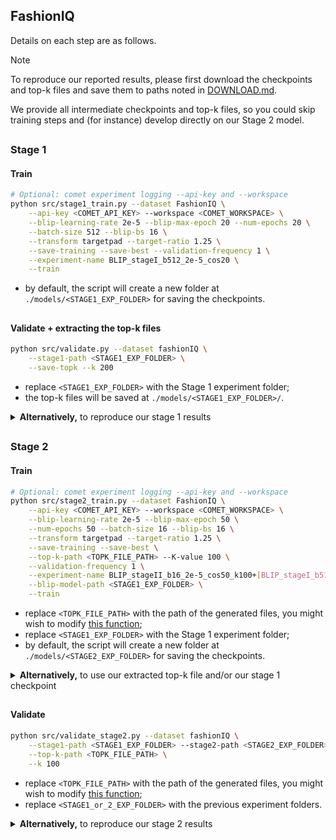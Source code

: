 ## FashionIQ

Details on each step are as follows.

> [!NOTE]
> To reproduce our reported results, please first download the checkpoints and top-k files and save them to paths noted in  [DOWNLOAD.md](DOWNLOAD.md).
>
> We provide all intermediate checkpoints and top-k files, so you could skip training steps and (for instance) develop directly on our Stage 2 model.

##

### Stage 1

#### Train

```bash
# Optional: comet experiment logging --api-key and --workspace
python src/stage1_train.py --dataset FashionIQ \
    --api-key <COMET_API_KEY> --workspace <COMET_WORKSPACE> \
    --blip-learning-rate 2e-5 --blip-max-epoch 20 --num-epochs 20 \
    --batch-size 512 --blip-bs 16 \
    --transform targetpad --target-ratio 1.25 \
    --save-training --save-best --validation-frequency 1 \
    --experiment-name BLIP_stageI_b512_2e-5_cos20 \
    --train
```

 - by default, the script will create a new folder at `./models/<STAGE1_EXP_FOLDER>` for saving the checkpoints. 

##

#### Validate + extracting the top-k files

```bash
python src/validate.py --dataset fashionIQ \
    --stage1-path <STAGE1_EXP_FOLDER> \
    --save-topk --k 200
```

 - replace `<STAGE1_EXP_FOLDER>` with the Stage 1 experiment folder;
 - the top-k files will be saved at `./models/<STAGE1_EXP_FOLDER>/`.

<details>
  <summary><b>Alternatively,</b> to reproduce our stage 1 results</summary>
&emsp; 

```bash
python src/validate.py --dataset fashionIQ \
    --stage1-path stage1/fashionIQ/ \
    --save-topk --k 200
```
 - which will also save the top-k files at `./models/stage1/fashionIQ/`. They should be identical to our provided files.

&emsp; 
</details>


##

### Stage 2

#### Train

```bash
# Optional: comet experiment logging --api-key and --workspace
python src/stage2_train.py --dataset FashionIQ \
    --api-key <COMET_API_KEY> --workspace <COMET_WORKSPACE> \
    --blip-learning-rate 2e-5 --blip-max-epoch 50 \
    --num-epochs 50 --batch-size 16 --blip-bs 16 \
    --transform targetpad --target-ratio 1.25 \
    --save-training --save-best \
    --top-k-path <TOPK_FILE_PATH> --K-value 100 \
    --validation-frequency 1 \
    --experiment-name BLIP_stageII_b16_2e-5_cos50_k100+[BLIP_stageI_b512_2e-5_cos20] \
    --blip-model-path <STAGE1_EXP_FOLDER> \
    --train
```

 - replace `<TOPK_FILE_PATH>` with  the path of the generated files, you might wish to modify [this function](https://github.com/Cuberick-Orion/Candidate-Reranking-CIR/blob/f31a15a704d6e742746c99745ccb17d46ff1394e/src/utils.py#L181);
 - replace `<STAGE1_EXP_FOLDER>` with the Stage 1 experiment folder;
 - by default, the script will create a new folder at `./models/<STAGE2_EXP_FOLDER>` for saving the checkpoints.



<details>
  <summary><b>Alternatively,</b> to use our extracted top-k file and/or our stage 1 checkpoint</summary>
&emsp; 


```bash
python src/stage2_train.py --dataset FashionIQ \
    --api-key <COMET_API_KEY> --workspace <COMET_WORKSPACE> \
    --blip-learning-rate 2e-5 --blip-max-epoch 50 \
    --num-epochs 50 --batch-size 16 --blip-bs 16 \
    --transform targetpad --target-ratio 1.25 \
    --save-training --save-best \
    --top-k-path BLIP_stageI_b512_2e-5_cos20 --K-value 100 \
    --validation-frequency 1 \
    --experiment-name BLIP_stageII_b16_2e-5_cos50_k100+[BLIP_stageI_b512_2e-5_cos20] \
    --blip-model-path stage1/fashionIQ \
    --train
```

&emsp; 
</details>

##

#### Validate

```bash
python src/validate_stage2.py --dataset fashionIQ \
    --stage1-path <STAGE1_EXP_FOLDER> --stage2-path <STAGE2_EXP_FOLDER> \
    --top-k-path <TOPK_FILE_PATH> \
    --k 100
```

 - replace `<TOPK_FILE_PATH>` with  the path of the generated files, you might wish to modify [this function](https://github.com/Cuberick-Orion/Candidate-Reranking-CIR/blob/f31a15a704d6e742746c99745ccb17d46ff1394e/src/utils.py#L181);
 - replace `<STAGE1_or_2_EXP_FOLDER>` with the previous experiment folders.

<details>
  <summary><b>Alternatively,</b> to reproduce our stage 2 results</summary>
&emsp; 

```bash
python src/validate_stage2.py --dataset fashionIQ \
    --stage1-path stage1/fashionIQ --stage2-path stage2/fashionIQ \
    --top-k-path BLIP_stageI_b512_2e-5_cos20 \
    --k 100
```

&emsp; 
</details>
